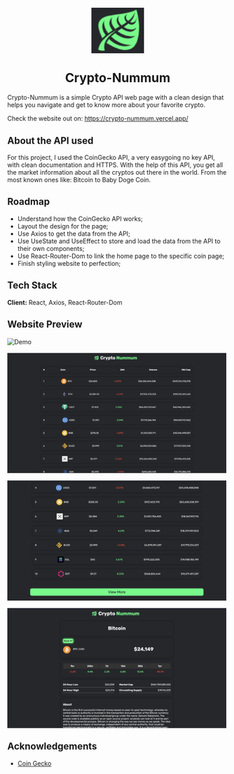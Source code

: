 <p align="center">
  <img align="center" src="https://github.com/layuntaFelipe/crypto-nummum/blob/master/screenshots/logo.png" alt="Boxes Logo" width="120"/>
  <h1 align="center">Crypto-Nummum </h1>
</p>

Crypto-Nummum is a simple Crypto API web page with a clean design that helps you navigate and get to know more about your favorite crypto.

Check the website out on: https://crypto-nummum.vercel.app/
## About the API used

For this project, I used the CoinGecko API, a very easygoing no key API, with clean documentation and HTTPS.
With the help of this API, you get all the market information about all the cryptos out there in the world. From the most known ones like: Bitcoin to Baby Doge Coin.

## Roadmap

- Understand how the CoinGecko API works;
- Layout the design for the page;
- Use Axios to get the data from the API;
- Use UseState and UseEffect to store and load the data from the API to their own components;
- Use React-Router-Dom to link the home page to the specific coin page;
- Finish styling website to perfection;


## Tech Stack

**Client:** React, Axios, React-Router-Dom


## Website Preview

<p float="left">
  <img align="center" src="https://github.com/layuntaFelipe/crypto-nummum/blob/master/screenshots/crypto-video-2.gif" alt="Demo" width="800"/> <br/><br/>
  <img align="center" src="https://github.com/layuntaFelipe/crypto-nummum/blob/master/screenshots/home.png" alt="Web first page" width="500"/> <br/><br/>
  <img align="center" src="https://github.com/layuntaFelipe/crypto-nummum/blob/master/screenshots/crypto-home-2.png" alt="Web first page" width="500"/> <br/><br/>
    <img align="center" src="https://github.com/layuntaFelipe/crypto-nummum/blob/master/screenshots/crypto-home-3.png" alt="Web second page" width="500"/>
</p>


## Acknowledgements

 - [Coin Gecko](https://github.com/coingecko)

